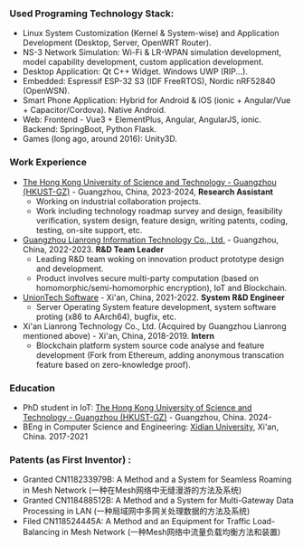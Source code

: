 ### Used Programing Technology Stack:
- Linux System Customization (Kernel & System-wise) and Application Development (Desktop, Server, OpenWRT Router). 
- NS-3 Network Simulation: Wi-Fi & LR-WPAN simulation development, model capability development, custom application development. 
- Desktop Application: Qt C++ Widget. Windows UWP (RIP...).
- Embedded: Espressif ESP-32 S3 (IDF FreeRTOS), Nordic nRF52840 (OpenWSN).
- Smart Phone Application: Hybrid for Android & iOS (ionic + Angular/Vue + Capacitor/Cordova). Native Android.
- Web: Frontend - Vue3 + ElementPlus, Angular, AngularJS, ionic. Backend: SpringBoot, Python Flask.
- Games (long ago, around 2016): Unity3D.

### Work Experience
- [The Hong Kong University of Science and Technology - Guangzhou (HKUST-GZ)](https://www.hkust-gz.edu.cn/) - Guangzhou, China, 2023-2024, **Research Assistant**
  - Working on industrial collaboration projects.
  - Work including technology roadmap survey and design, feasibility verification, system design, feature design, writing patents, coding, testing, on-site support, etc. 
- [Guangzhou Lianrong Information Technology Co., Ltd.](https://www.lianronginfo.com/) - Guangzhou, China, 2022-2023. **R&D Team Leader**
  - Leading R&D team woking on innovation product prototype design and development.
  - Product involves secure multi-party computation (based on homomorphic/semi-homomorphic encryption), IoT and Blockchain.
- [UnionTech Software](https://uos.uniontech.com/About.html) - Xi'an, China, 2021-2022. **System R&D Engineer**
  - Server Operating System feature development, system software proting (x86 to AArch64), bugfix, etc.
- Xi'an Lianrong Technology Co., Ltd. (Acquired by Guangzhou Lianrong mentioned above) - Xi'an, China, 2018-2019. **Intern**
  - Blockchain platform system source code analyse and feature development (Fork from Ethereum, adding anonymous transcation feature based on zero-knowledge proof).

### Education
- PhD student in IoT: [The Hong Kong University of Science and Technology - Guangzhou (HKUST-GZ)](https://www.hkust-gz.edu.cn/) - Guangzhou, China. 2024-
- BEng in Computer Science and Engineering: [Xidian University](https://en.xidian.edu.cn/), Xi'an, China. 2017-2021

### Patents (as First Inventor) :
- Granted CN118233979B: A Method and a System for Seamless Roaming in Mesh Network (一种在Mesh网络中无缝漫游的方法及系统)
- Granted CN118488512B: A Method and a System for Multi-Gateway Data Processing in LAN (一种局域网中多网关处理数据的方法及系统)
- Filed CN118524445A: A Method and an Equipment for Traffic Load-Balancing in Mesh Network (一种Mesh网络中流量负载均衡方法和装置)

